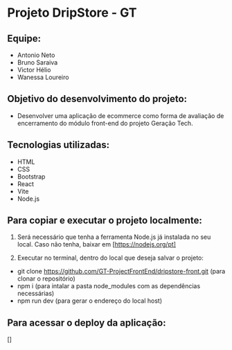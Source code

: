 # Projeto DripStore - GT

## Equipe:
- Antonio Neto
- Bruno Saraiva
- Victor Hélio
- Wanessa Loureiro

## Objetivo do desenvolvimento do projeto:
- Desenvolver uma aplicação de ecommerce como forma de avaliação de encerramento do módulo front-end do projeto Geração Tech.
 
## Tecnologias utilizadas: 
- HTML
- CSS
- Bootstrap
- React
- Vite
- Node.js

## Para copiar e executar o projeto localmente:
1. Será necessário que tenha a ferramenta Node.js já instalada no seu local. Caso não tenha, baixar em [https://nodejs.org/pt]

2. Executar no terminal, dentro do local que deseja salvar o projeto:
  - git clone https://github.com/GT-ProjectFrontEnd/dripstore-front.git (para clonar o repositório)
  - npm i (para intalar a pasta node_modules com as dependências necessárias)
  - npm run dev (para gerar o endereço do local host)
 
## Para acessar o deploy da aplicação:
[]

